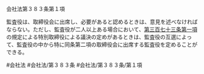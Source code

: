 会社法第３８３条第１項

監査役は、取締役会に出席し、必要があると認めるときは、意見を述べなければならない。ただし、監査役が二人以上ある場合において、[第三百七十三条第一項](会社法＿＿＿＿第３７３条第１項)の規定による特別取締役による議決の定めがあるときは、監査役の互選によって、監査役の中から特に同条第二項の取締役会に出席する監査役を定めることができる。

#会社法
#会社法/第３８３条
#会社法/第３８３条/第１項
